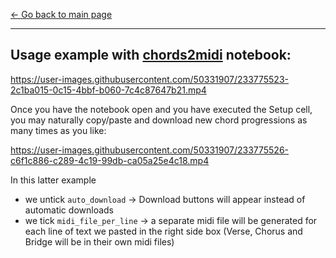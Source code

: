 [<- Go back to main page](https://github.com/olaviinha/MusicWithChatGPT)

---

## Usage example with [chords2midi](https://colab.research.google.com/github/olaviinha/MusicWithChatGPT/blob/main/chords2midi.ipynb?force_theme=dark) notebook:

https://user-images.githubusercontent.com/50331907/233775523-2c1ba015-0c15-4bbf-b060-7c4c87647b21.mp4

Once you have the notebook open and you have executed the Setup cell, you may naturally copy/paste and download new chord progressions as many times as you like:

https://user-images.githubusercontent.com/50331907/233775526-c6f1c886-c289-4c19-99db-ca05a25e4c18.mp4

In this latter example
- we untick `auto_download` -> Download buttons will appear instead of automatic downloads
- we tick `midi_file_per_line` -> a separate midi file will be generated for each line of text we pasted in the right side box (Verse, Chorus and Bridge will be in their own midi files)

